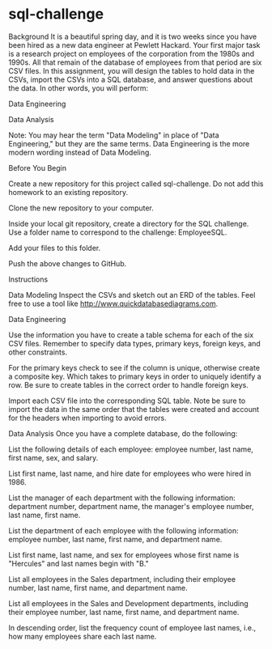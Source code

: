 # sql-challenge

Background
It is a beautiful spring day, and it is two weeks since you have been hired as a new data engineer at Pewlett Hackard. Your first major task is a research project on employees of the corporation from the 1980s and 1990s. All that remain of the database of employees from that period are six CSV files.
In this assignment, you will design the tables to hold data in the CSVs, import the CSVs into a SQL database, and answer questions about the data. In other words, you will perform:


Data Engineering


Data Analysis


Note: You may hear the term "Data Modeling" in place of "Data Engineering," but they are the same terms. Data Engineering is the more modern wording instead of Data Modeling.

Before You Begin


Create a new repository for this project called sql-challenge. Do not add this homework to an existing repository.


Clone the new repository to your computer.


Inside your local git repository, create a directory for the SQL challenge. Use a folder name to correspond to the challenge: EmployeeSQL.


Add your files to this folder.


Push the above changes to GitHub.



Instructions

Data Modeling
Inspect the CSVs and sketch out an ERD of the tables. Feel free to use a tool like http://www.quickdatabasediagrams.com.

Data Engineering


Use the information you have to create a table schema for each of the six CSV files. Remember to specify data types, primary keys, foreign keys, and other constraints.

For the primary keys check to see if the column is unique, otherwise create a composite key. Which takes to primary keys in order to uniquely identify a row.
Be sure to create tables in the correct order to handle foreign keys.



Import each CSV file into the corresponding SQL table. Note be sure to import the data in the same order that the tables were created and account for the headers when importing to avoid errors.



Data Analysis
Once you have a complete database, do the following:


List the following details of each employee: employee number, last name, first name, sex, and salary.


List first name, last name, and hire date for employees who were hired in 1986.


List the manager of each department with the following information: department number, department name, the manager's employee number, last name, first name.


List the department of each employee with the following information: employee number, last name, first name, and department name.


List first name, last name, and sex for employees whose first name is "Hercules" and last names begin with "B."


List all employees in the Sales department, including their employee number, last name, first name, and department name.


List all employees in the Sales and Development departments, including their employee number, last name, first name, and department name.


In descending order, list the frequency count of employee last names, i.e., how many employees share each last name.